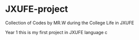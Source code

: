 # JXUFE-project
Collection of Codes by MR.W during the College Life in JXUFE

Year 1
this is my first project in JXUFE
language c